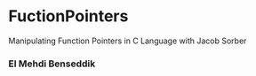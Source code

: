 # FuctionPointers
Manipulating Function Pointers in C Language with Jacob Sorber 


### El Mehdi Benseddik
